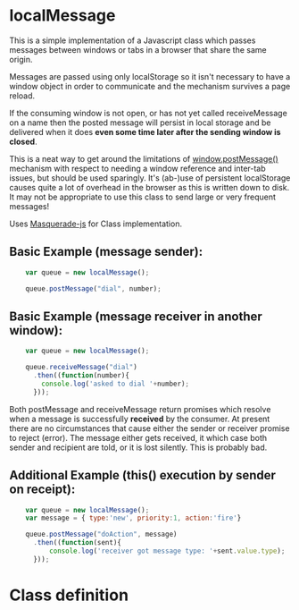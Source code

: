 # localMessage

This is a simple implementation of a Javascript class which
passes messages between windows or tabs in a browser that share the same origin.

Messages are passed using only localStorage so it isn't necessary to have a
window object in order to communicate and the mechanism survives a page reload.

If the consuming window is not open, or has not yet called receiveMessage on a name
then the posted message will persist in local storage and be delivered when
it does **even some time later after the sending window is closed**.

This is a neat way to get around the limitations of [window.postMessage()](https://developer.mozilla.org/en-US/docs/Web/API/Window/postMessage)
mechanism with respect to needing a window reference and inter-tab issues, but
should be used sparingly. It's (ab-)use of persistent localStorage causes quite
a lot of overhead in the browser as this is written down to disk.
It may not be appropriate to use this class to send large or very frequent messages!

Uses [Masquerade-js](https://github.com/ipcortex/Masquerade-JS) for Class implementation.



## Basic Example (message sender):
```javascript
    var queue = new localMessage();

    queue.postMessage("dial", number);
```

## Basic Example (message receiver in another window):
```javascript
    var queue = new localMessage();

    queue.receiveMessage("dial")
      .then((function(number){
        console.log('asked to dial '+number);
      }));
```

Both postMessage and receiveMessage return promises which resolve when a message is
successfully **received** by the consumer. At present there are no circumstances that
cause either the sender or receiver promise to reject (error). The message either
gets received, it which case both sender and recipient are told, or it is lost silently.
This is probably bad.

## Additional Example (this() execution by sender on receipt):
```javascript
    var queue = new localMessage();
    var message = { type:'new', priority:1, action:'fire'}

    queue.postMessage("doAction", message)
      .then((function(sent){
          console.log('receiver got message type: '+sent.value.type);
      }));
```
# Class definition
